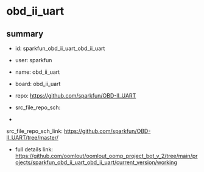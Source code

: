# obd_ii_uart
 
## summary 
* id: sparkfun_obd_ii_uart_obd_ii_uart
* user: sparkfun
* name: obd_ii_uart
* board: obd_ii_uart
* repo: https://github.com/sparkfun/OBD-II_UART



* src_file_repo_sch: 
*
 src_file_repo_sch_link: https://github.com/sparkfun/OBD-II_UART/tree/master/
* full details link: https://github.com/oomlout/oomlout_oomp_project_bot_v_2/tree/main/projects/sparkfun_obd_ii_uart_obd_ii_uart/current_version/working  






